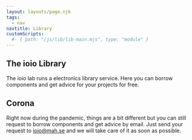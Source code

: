 ```yaml
---
layout: layouts/page.njk
tags:
  - nav
navtitle: Library
customScripts:
  #- { path: "/js/lib/lib-main.mjs", type: "module" }
---
```


## The ioio Library

The ioio lab runs a electronics library service. Here you can borrow components and get advice for your projects for free.

## Corona

Right now during the pandemic, things are a bit different but you can still request to borrow components and get advice by email. Just send your request to ioio@mah.se and we will take care of it as soon as possible.

<div class="Lib">

<!-- {% include components/lib/Loans.njk %} -->

</div>
